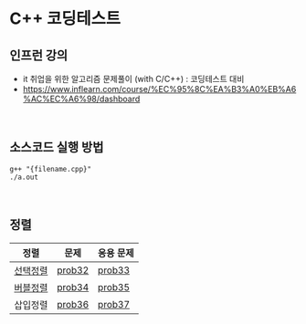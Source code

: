# C++ 코딩테스트

## 인프런 강의

- it 취업을 위한 알고리즘 문제풀이 (with C/C++) : 코딩테스트 대비
- <https://www.inflearn.com/course/%EC%95%8C%EA%B3%A0%EB%A6%AC%EC%A6%98/dashboard>

<br/>

## 소스코드 실행 방법

```
g++ "{filename.cpp}"
./a.out
```

<br/>

## 정렬

| 정렬                                                                                                               | 문제                                                                      | 응용 문제                                                                 |
| ------------------------------------------------------------------------------------------------------------------ | ------------------------------------------------------------------------- | ------------------------------------------------------------------------- |
| [선택정렬](https://velog.io/@ehfdl5252/C%EC%95%8C%EA%B3%A0%EB%A6%AC%EC%A6%98-%EC%84%A0%ED%83%9D%EC%A0%95%EB%A0%AC) | [prob32](https://github.com/EunjiHam/cplusplus_inflearn/tree/main/prob32) | [prob33](https://github.com/EunjiHam/cplusplus_inflearn/tree/main/prob33) |
| [버블정렬](https://velog.io/@ehfdl5252/C%EC%95%8C%EA%B3%A0%EB%A6%AC%EC%A6%98-%EB%B2%84%EB%B8%94%EC%A0%95%EB%A0%AC) | [prob34](https://github.com/EunjiHam/cplusplus_inflearn/tree/main/prob34) | [prob35](https://github.com/EunjiHam/cplusplus_inflearn/tree/main/prob35) |
| 삽입정렬                                                                                                           | [prob36](https://github.com/EunjiHam/cplusplus_inflearn/tree/main/prob36) | [prob37](https://github.com/EunjiHam/cplusplus_inflearn/tree/main/prob37) |
